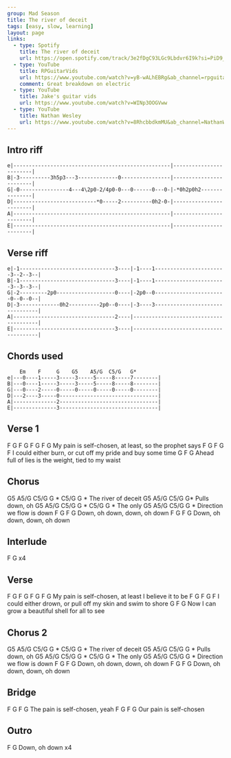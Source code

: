 ```yaml
---
group: Mad Season
title: The river of deceit
tags: [easy, slow, learning]
layout: page
links:
  - type: Spotify
    title: The river of deceit
    url: https://open.spotify.com/track/3e2fDgC93LGc9Lbdvr6I9k?si=PiD9_ycFRtadHk337mdE6Q
  - type: YouTube
    title: RPGuitarVids
    url: https://www.youtube.com/watch?v=yB-wALhEBRg&ab_channel=rpguitarvideos
    comment: Great breakdown on electric
  - type: YouTube
    title: Jake's guitar vids
    url: https://www.youtube.com/watch?v=WINp3OOGVww
  - type: YouTube
    title: Nathan Wesley
    url: https://www.youtube.com/watch?v=8RhcbbdkmMU&ab_channel=NathanWesleyArt
---
```


## Intro riff

```chordpro
e|---------------------------------------------------|------------------------|
B|-3----------3h5p3---3-------------0----------------|------------------------|
G|-0----------------4---4\2p0-2/4p0-0---0------0---0-|-*0h2p0h2---------------|
D|---------------------------*0-----2----------0h2-0-|------------------------|
A|---------------------------------------------------|------------------------|
E|---------------------------------------------------|------------------------|
```

## Verse riff

```chordpro
e|-1-------------------------------3----|-1----1-----------------------3--2--3--|
B|-1-------------------------------3----|-1----1-----------------------3--3--3--|
G|-2---------2p0-------------------0----|-2p0--0-----------------------0--0--0--|
D|-3-------------0h2----------2p0--0----|-3----3--------------------------------|
A|---------------------------------2----|---------------------------------------|
E|---------------------------------3----|---------------------------------------|
```

## Chords used

```chordpro
    Em    F     G    G5    A5/G  C5/G   G*
e|---0----1-----3-----3-----5-----8-----7--------|
B|---0----1-----3-----3-----5-----8-----8--------|
G|---0----2-----0-----0-----0-----0-----0--------|
D|---2----3-----0--------------------------------|
A|--------------2--------------------------------|
E|--------------3--------------------------------|
```

## Verse 1

   F   G        F     G    F   G              F      G
My pain is self-chosen, at least, so the prophet says
F        G          F    G                             F
 I could either burn, or cut off my pride and buy some time
 G                          F                G
Ahead full of lies is the weight, tied to my waist

## Chorus

G5 A5/G C5/G G *   C5/G G *
               The river of deceit
G5 A5/G C5/G G*
             Pulls down, oh
G5 A5/G C5/G G *   C5/G G *
                     The only
G5 A5/G C5/G G *
Direction we flow is down
F        G     F        G
Down, oh down, down, oh down
F        G     F        G
Down, oh down, down, oh down

## Interlude

F G x4

## Verse

   F   G        F    G     F   G              F     G
My pain is self-chosen, at least I believe it to be
F          G           F    G                            F
   I could either drown, or pull off my skin and swim to shore
G                F                          G
Now I can grow a beautiful shell for all to see

## Chorus 2

G5 A5/G C5/G G *   C5/G G *
               The river of deceit
G5 A5/G C5/G G *
             Pulls down, oh
G5 A5/G C5/G G *   C5/G G *
                     The only
G5 A5/G C5/G G *
Direction we flow is down
F        G     F        G
Down, oh down, down, oh down
F        G     F        G
Down, oh down, down, oh down

## Bridge

F G                  F    G
    The pain is self-chosen, yeah
F G                 F    G
   Our pain is self-chosen

## Outro

F        G
Down, oh down x4
